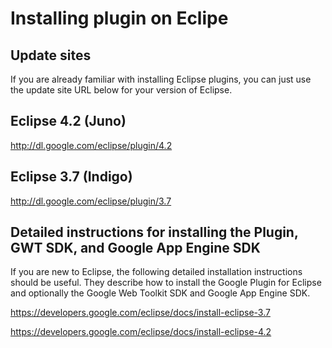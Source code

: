 # Installing plugin on Eclipe 

## Update sites

If you are already familiar with installing Eclipse plugins, you can just use the update site URL below for your version of Eclipse.

## Eclipse 4.2 (Juno)

http://dl.google.com/eclipse/plugin/4.2

## Eclipse 3.7 (Indigo)

http://dl.google.com/eclipse/plugin/3.7

## Detailed instructions for installing the Plugin, GWT SDK, and Google App Engine SDK

If you are new to Eclipse, the following detailed installation instructions should be useful. They describe how to install the Google Plugin for Eclipse and optionally the Google Web Toolkit SDK and Google App Engine SDK.

https://developers.google.com/eclipse/docs/install-eclipse-3.7

https://developers.google.com/eclipse/docs/install-eclipse-4.2

